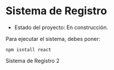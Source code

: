 <h1>Sistema de Registro</h1>

- Estado del proyecto: En construcción.

Para ejecutar el sistema, debes poner:

```npm isntall react```

Sistema de Registro 2

